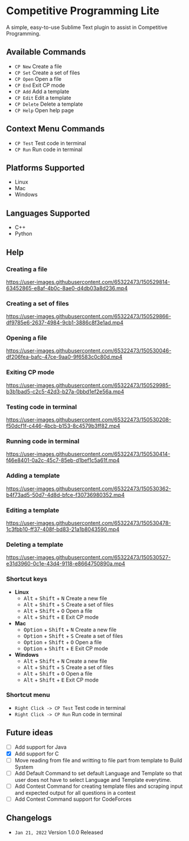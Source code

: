 # Competitive Programming Lite
A simple, easy-to-use Sublime Text plugin to assist in Competitive Programming.

## Available Commands
- `CP New` Create a file
- `CP Set` Create a set of files
- `CP Open` Open a file
- `CP End` Exit CP mode
- `CP Add` Add a template
- `CP Edit` Edit a template
- `CP Delete` Delete a template
- `CP Help` Open help page

## Context Menu Commands
- `CP Test` Test code in terminal
- `CP Run` Run code in terminal

## Platforms Supported
- Linux
- Mac
- Windows

## Languages Supported
- C++
- Python

## Help

### Creating a file
https://user-images.githubusercontent.com/65322473/150529814-63452865-e8af-4b0c-8ae0-d4db03a8d236.mp4

### Creating a set of files
https://user-images.githubusercontent.com/65322473/150529866-df9785e6-2637-4984-9cb1-3886c8f3e1ad.mp4

### Opening a file
https://user-images.githubusercontent.com/65322473/150530046-df206fea-bafc-47ce-9aa0-9f6583c0c80d.mp4

### Exiting CP mode
https://user-images.githubusercontent.com/65322473/150529985-b3b1bad5-c2c5-42d3-b27a-0bbd1ef2e56a.mp4

### Testing code in terminal
https://user-images.githubusercontent.com/65322473/150530208-f50dcf1f-c446-4bcb-b153-8c4579b3ff82.mp4

### Running code in terminal
https://user-images.githubusercontent.com/65322473/150530414-f46e8401-0a2c-45c7-85eb-d1bef1c5a61f.mp4

### Adding a template
https://user-images.githubusercontent.com/65322473/150530362-b4f73ad5-50d7-4d8d-bfce-f30736980352.mp4

### Editing a template
https://user-images.githubusercontent.com/65322473/150530478-1c3fbb10-ff37-408f-bd83-21a1b8043590.mp4

### Deleting a template
https://user-images.githubusercontent.com/65322473/150530527-e31d3960-0c1e-43d4-9118-e8664750890a.mp4

### Shortcut keys
- **Linux**
  - <kbd>Alt</kbd> + <kbd>Shift</kbd> + <kbd>N</kbd> Create a new file
  - <kbd>Alt</kbd> + <kbd>Shift</kbd> + <kbd>S</kbd> Create a set of files
  - <kbd>Alt</kbd> + <kbd>Shift</kbd> + <kbd>O</kbd> Open a file
  - <kbd>Alt</kbd> + <kbd>Shift</kbd> + <kbd>E</kbd> Exit CP mode
- **Mac**
  - <kbd>Option</kbd> + <kbd>Shift</kbd> + <kbd>N</kbd> Create a new file
  - <kbd>Option</kbd> + <kbd>Shift</kbd> + <kbd>S</kbd> Create a set of files
  - <kbd>Option</kbd> + <kbd>Shift</kbd> + <kbd>O</kbd> Open a file
  - <kbd>Option</kbd> + <kbd>Shift</kbd> + <kbd>E</kbd> Exit CP mode
- **Windows**
  - <kbd>Alt</kbd> + <kbd>Shift</kbd> + <kbd>N</kbd> Create a new file
  - <kbd>Alt</kbd> + <kbd>Shift</kbd> + <kbd>S</kbd> Create a set of files
  - <kbd>Alt</kbd> + <kbd>Shift</kbd> + <kbd>O</kbd> Open a file
  - <kbd>Alt</kbd> + <kbd>Shift</kbd> + <kbd>E</kbd> Exit CP mode

### Shortcut menu
- `Right Click -> CP Test` Test code in terminal
- `Right Click -> CP Run` Run code in terminal

## Future ideas
- [ ] Add support for Java
- [x] Add support for C
- [ ] Move reading from file and writting to file part from template to Build System
- [ ] Add Default Command to set default Language and Template so that user does not have to select Language and Template everytime.
- [ ] Add Contest Command for creating template files and scraping input and expected output for all questions in a contest
- [ ] Add Contest Command support for CodeForces

## Changelogs
- `Jan 21, 2022` Version 1.0.0 Released

